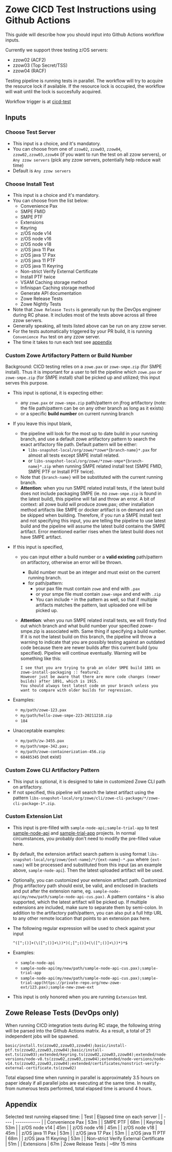 # Zowe CICD Test Instructions using Github Actions

This guide will describe how you should input into Github Actions workflow inputs.

Currently we support three testing z/OS servers:

- zzow02 (ACF2)
- zzow03 (Top Secret/TSS)
- zzow04 (RACF)

Testing pipeline is running tests in parallel. The workflow will try to acquire the resource lock if available. If the resource lock is occupied, the workflow will wait until the lock is succesfully acquired.

Workflow trigger is at [cicd-test](https://github.com/zowe/zowe-install-packaging/actions/workflows/cicd-test.yml)

## Inputs

### Choose Test Server

- This input is a choice, and it's mandatory.  
- You can choose from one of `zzow02`, `zzow03`, `zzow04`, `zzow02,zzow03,zzow04` (if you want to run the test on all zzow servers), or `Any zzow servers` (pick any zzow servers, potentially help reduce wait time)
- Default is `Any zzow servers`

### Choose Install Test

- This input is a choice and it's mandatory.  
- You can choose from the list below:
  - Convenience Pax
  - SMPE FMID
  - SMPE PTF
  - Extensions
  - Keyring
  - z/OS node v14
  - z/OS node v16
  - z/OS node v18
  - z/OS java 11 Pax
  - z/OS java 17 Pax
  - z/OS java 11 PTF
  - z/OS java 11 Keyring
  - Non-strict Verify External Certificate
  - Install PTF twice
  - VSAM Caching storage method
  - Infinispan Caching storage method
  - Generate API documentation
  - Zowe Release Tests
  - Zowe Nightly Tests
- Note that `Zowe Release Tests` is generally run by the DevOps engineer during RC phase. It includes most of the tests above across all three zzow servers.  
- Generally speaking, all tests listed above can be run on any zzow server.
- For the tests automatically triggered by your PR build, it is running `Convenience Pax` test on any zzow server.
- The time it takes to run each test see [appendix](#appendix)

### Custom Zowe Artifactory Pattern or Build Number

Background: CICD testing relies on a `zowe.pax` or `zowe-smpe.zip` (for SMPE install). Thus it is important for a user to tell the pipeline which `zowe.pax` or `zowe-smpe.zip` (for SMPE install) shall be picked up and utilized; this input serves this purpose.

- This input is optional, it is expecting either:
  - any `zowe.pax` or `zowe-smpe.zip` path/pattern on jfrog artifactory (note: the file path/pattern can be on any other branch as long as it exists)
  - or a specific **build number** on current running branch

- If you leave this input blank,
  - the pipeline will look for the most up to date build in your running branch, and use a default zowe artifactory pattern to search the exact artifactory file path. Default pattern will be either:
    - `libs-snapshot-local/org/zowe/*zowe*{branch-name}*.pax` for almost all tests except SMPE install related.  
    - or `libs-snapshot-local/org/zowe/*zowe-smpe*{branch-name}*.zip` when running SMPE related install test (SMPE FMID, SMPE PTF or Install PTF twice).
  - Note that `{branch-name}` will be substituted with the current running branch.
  - **Attention**: when you run SMPE related install tests, if the latest build does not include packaging SMPE (ie. no `zowe-smpe.zip` is found in the latest build), this pipeline will fail and throw an error. A bit of context: all zowe build will produce zowe.pax; other installation method artifacts like SMPE or docker artifact is on demand and can be skipped when building. Therefore, if you run a SMPE install test and not specifying this input, you are telling the pipeline to use latest build and the pipeline will assume the latest build contains the SMPE artifact. Error mentioned earlier rises when the latest build does not have SMPE artifact.

- If this input is specified,
  - you can input either a build number or a **valid existing** path/pattern on artifactory, otherwise an error will be thrown.
    - Build number must be an integer and must exist on the current running branch.
    - for path/pattern:
      - your pax file must contain `zowe` and end with `.pax`
      - or your smpe file must contain `zowe-smpe` and end with `.zip`
      - You can include `*` in the pattern as well, so that if multiple artifacts matches the pattern, last uploaded one will be picked up.
  - **Attention**: when you run SMPE related install tests, we will firstly find out which branch and what build number your specified zowe-smpe.zip is associated with. Same thing if specifying a build number. If it is not the latest build on this branch, the pipeline will throw a warning to indicate that you are possibly testing against an outdated code because there are newer builds after this current build (you specified). Pipeline will continue eventually. Warning will be something like this:

    ```
    I see that you are trying to grab an older SMPE build 1891 on zowe-install-packaging :: feature2.
    However just be aware that there are more code changes (newer builds) after 1891, which is 1915.
    You should always test latest code on your branch unless you want to compare with older builds for regression.
    ```

- Examples:
  - `my/path/zowe-123.pax`
  - `my/path/hello-zowe-smpe-223-20211210.zip`
  - `184`
- Unacceptable examples:
  - `my/path/zw-3455.pax`
  - `my/path/smpe-342.pax;`
  - `my/path/zowe-containerization-456.zip`
  - `68485345` (not exist)

### Custom Zowe CLI Artifactory Pattern

- This input is optional, it is designed to take in customized Zowe CLI path on artifactory.  
- If not specified, this pipeline will search the latest artifact using the pattern `libs-snapshot-local/org/zowe/cli/zowe-cli-package/*/zowe-cli-package-1*.zip`.

### Custom Extension List

- This input is pre-filled with `sample-node-api;sample-trial-app` to test [sample-node-api](https://github.com/zowe/sample-node-api) and [sample-trial-app](https://github.com/zowe/sample-trial-app) projects. In normal circumstances, you probably don't need to modify the pre-filled value here.
- By default, the extension artifact search pattern is using format `libs-snapshot-local/org/zowe/{ext-name}/*/{ext-name}-*.pax` where `{ext-name}` will be processed and substituted from this input (as an example above, `sample-node-api`). Then the latest uploaded artifact will be used.
- Optionally, you can customized your extension artifact path. Customized jfrog artifactory path should exist, be valid, and enclosed in brackets and put after the extension name, eg. `sample-node-api(my/new/path/sample-node-api-cus.pax)`. A pattern contains `*` is also supported, which the latest artifact will be picked up. If multiple extensions are included, make sure to separate them by semi-colon. In addition to the artifactory path/pattern, you can also put a full http URL to any other remote location that points to an extension pax here.
- The following regular expression will be used to check against your input

  ```
  ^([^;()]+(\([^;()]+\))*)(;[^;()]+(\([^;()]+\))*)*$
  ```

- Examples:
  - `sample-node-api`
  - `sample-node-api(my/new/path/sample-node-api-cus.pax);sample-trial-app`
  - `sample-node-api(my/new/path/sample-node-api-cus.pax);sample-trial-app(https://private-repo.org/new-zowe-ext/123.pax);sample-new-zowe-ext`
- This input is only honored when you are running `Extension` test.  

## Zowe Release Tests (DevOps only)

When running CICD integration tests during RC stage, the following string will be parsed into the Github Actions matrix. As a result, a total of 21 independent jobs will be spawned.

```
basic/install.ts(zzow02,zzow03,zzow04);basic/install-ptf.ts(zzow02,zzow03,zzow04);basic/install-ext.ts(zzow03);extended/keyring.ts(zzow02,zzow03,zzow04);extended/node-versions/node-v8.ts(zzow02,zzow03,zzow04);extended/node-versions/node-v14.ts(zzow02,zzow03,zzow04);extended/certificates/nonstrict-verify-external-certificate.ts(zzow02)
```

Total elapsed time when running in parallel is approximately 3.5 hours on paper idealy if all parallel jobs are executing at the same time. In reality, from numerous tests performed, total elapsed time is around 4 hours.  

## Appendix

Selected test running elapsed time:
| Test | Elapsed time on each server |
| ---- | ------------ |
| Convenience Pax | 53m |
| SMPE PTF | 68m |
| Keyring | 53m |
| z/OS node v14 | 45m |
| z/OS node v16 | 45m |
| z/OS node v18 | 45m |
| z/OS java 11 Pax | 53m |
| z/OS java 17 Pax | 53m |
| z/OS java 11 PTF | 68m |
| z/OS java 11 Keyring | 53m |
| Non-strict Verify External Certificate | 51m |
| Extensions | 67m
| Zowe Release Tests | ~6hr 15 mins  

